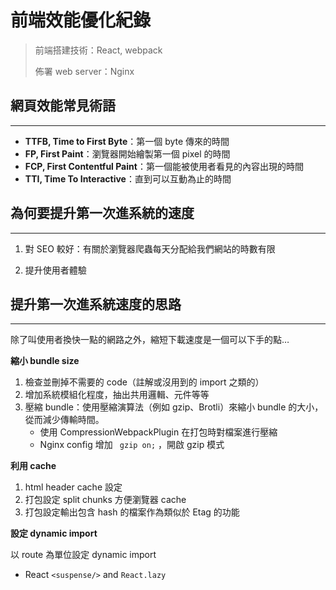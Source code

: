 # 前端效能優化紀錄

> 前端搭建技術：React, webpack
>
> 佈署 web server：Nginx



## 網頁效能常見術語

---

- **TTFB, Time to First Byte**：第一個 byte 傳來的時間
- **FP, First Paint**：瀏覽器開始繪製第一個 pixel 的時間
- **FCP, First Contentful Paint**：第一個能被使用者看見的內容出現的時間
- **TTI, Time To Interactive**：直到可以互動為止的時間



## 為何要提升第一次進系統的速度

---

1. 對 SEO 較好：有關於瀏覽器爬蟲每天分配給我們網站的時數有限

2. 提升使用者體驗

   

## 提升第一次進系統速度的思路

---

除了叫使用者換快一點的網路之外，縮短下載速度是一個可以下手的點…

**縮小 bundle size**

1. 檢查並刪掉不需要的 code（註解或沒用到的 import 之類的）
2. 增加系統模組化程度，抽出共用邏輯、元件等等
3. 壓縮 bundle：使用壓縮演算法（例如 gzip、Brotli）來縮小 bundle 的大小，從而減少傳輸時間。
   - 使用 CompressionWebpackPlugin 在打包時對檔案進行壓縮
   - Nginx config 增加 ` gzip on;` ，開啟 gzip 模式

**利用 cache**

1. html header cache 設定
2. 打包設定 split chunks 方便瀏覽器 cache
3. 打包設定輸出包含 hash 的檔案作為類似於 Etag 的功能

**設定 dynamic import**

以 route 為單位設定 dynamic import

- React `<suspense/>` and `React.lazy`


